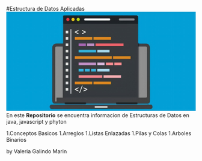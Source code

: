 #Estructura de Datos Aplicadas 
![Imagen de Estructura de Datos](./Img/Img1.jpeg)
En este  **Repositorio** se encuentra
informacion de Estructuras de Datos
en java, javascript y phyton

1.Conceptos Basicos
1.Arreglos
1.Listas Enlazadas
1.Pilas y Colas
1.Arboles Binarios


by Valeria Galindo Marin


